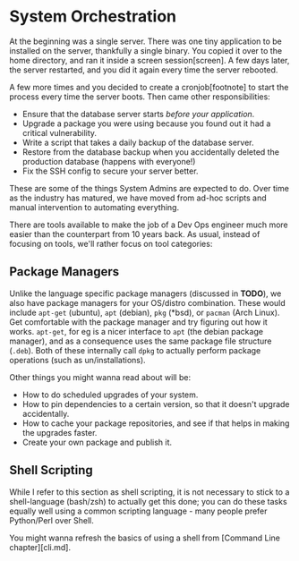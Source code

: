 # System Orchestration

At the beginning was a single server. There was one tiny application
to be installed on the server, thankfully a single binary.
You copied it over to the home directory, and ran it inside a
screen session[screen]. A few days later, the server restarted, and
you did it again every time the server rebooted.

A few more times and you decided to create a cronjob[footnote] to start the process every time the server boots. Then came other responsibilities:

- Ensure that the database server starts _before your application_.
- Upgrade a package you were using because you found out it had a critical vulnerability.
- Write a script that takes a daily backup of the database server.
- Restore from the database backup when you accidentally deleted the production database (happens with everyone!)
- Fix the SSH config to secure your server better.

These are some of the things System Admins are expected to do. Over time
as the industry has matured, we have moved from ad-hoc scripts and manual
intervention to automating everything.

There are tools available to make the job of a Dev Ops engineer much more
easier than the counterpart from 10 years back. As usual, instead of focusing
on tools, we'll rather focus on tool categories:

## Package Managers
Unlike the language specific package managers (discussed in **TODO**), we also have package managers for your OS/distro combination. These would include `apt-get` (ubuntu), `apt` (debian), `pkg` (\*bsd), or `pacman` (Arch Linux). Get comfortable with the package manager and try figuring out how it works. `apt-get`, for eg is a nicer interface to `apt` (the debian package manager), and as a consequence uses the same package file structure (`.deb`). Both of these internally call `dpkg` to actually perform package operations (such as un/installations).

Other things you might wanna read about will be:

- How to do scheduled upgrades of your system.
- How to pin dependencies to a certain version, so that it doesn't upgrade accidentally.
- How to cache your package repositories, and see if that helps in making the upgrades faster.
- Create your own package and publish it.

## Shell Scripting

While I refer to this section as shell scripting, it is not necessary to stick to a shell-language (bash/zsh) to actually get this done; you can do these tasks equally well using a common scripting language - many people prefer Python/Perl over Shell.

You might wanna refresh the basics of using a shell from [Command Line chapter][cli.md].